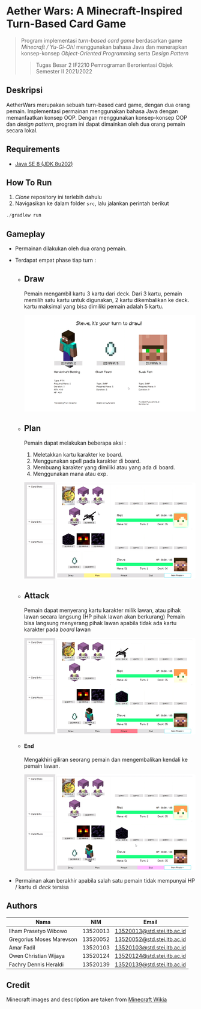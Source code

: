 # Aether Wars: A Minecraft-Inspired Turn-Based Card Game

> Program implementasi _turn-based card game_ berdasarkan game _Minecraft / Yu-Gi-Oh!_ menggunakan bahasa Java dan menerapkan konsep-konsep _Object-Oriented Programming_ serta _Design Pattern_
> > Tugas Besar 2 IF2210 Pemrograman Berorientasi Objek
> > Semester II 2021/2022

## Deskripsi

AetherWars merupakan sebuah turn-based card game, dengan dua orang pemain. Implementasi permainan menggunakan bahasa Java dengan memanfaatkan konsep OOP. Dengan menggunakan konsep-konsep OOP dan _design pattern_, program ini dapat dimainkan oleh dua orang pemain secara lokal.

## Requirements
- <a href = "https://www.oracle.com/java/technologies/javase/javase8-archive-downloads.html">Java SE 8 (JDK 8u202)</a>

## How To Run 
1. _Clone_ repository ini terlebih dahulu
2. Navigasikan ke dalam folder `src`, lalu jalankan perintah berikut
```java
./gradlew run 
```

## Gameplay 
- Permainan dilakukan oleh dua orang pemain.
- Terdapat empat phase tiap turn :
  - ## **Draw** 
    Pemain mengambil kartu 3 kartu dari deck. Dari 3 kartu, pemain memilih satu kartu untuk digunakan, 2 kartu dikembalikan ke deck. kartu maksimal yang bisa dimiliki pemain adalah 5 kartu.
    
    ![draw](asset/phase-draw-img.gif)
   
  - ## **Plan** 
    Pemain dapat melakukan beberapa aksi :
    1. Meletakkan kartu karakter ke board.
    2. Menggunakan spell pada karakter di board.
    3. Membuang karakter yang dimiliki atau yang ada di board.
    4. Menggunakan mana atau exp.
    
    ![plan](asset/phase-plan-img.gif)

  - ## **Attack**
    Pemain dapat menyerang kartu karakter milik lawan, atau pihak lawan secara langsung (HP pihak lawan akan berkurang) Pemain bisa langsung menyerang pihak lawan apabila tidak ada kartu karakter pada _board_ lawan
    
    ![attack](asset/phase-attack-img.gif)
    
  - #### **End**
    Mengakhiri giliran seorang pemain dan mengembalikan kendali ke pemain lawan.
    
    ![end](asset/phase-end-img.gif)
    
- Permainan akan berakhir apabila salah satu pemain tidak mempunyai HP / kartu di _deck_ tersisa

## Authors
| Nama | NIM | Email |
| ----- | --- | ----------|
|Ilham Prasetyo Wibowo | 13520013 | <13520013@std.stei.itb.ac.id> |
|Gregorius Moses Marevson | 13520052 | <13520052@std.stei.itb.ac.id> |
|Amar Fadil | 13520103 | <13520103@std.stei.itb.ac.id> |
|Owen Christian Wijaya | 13520124 | <13520124@std.stei.itb.ac.id> |
|Fachry Dennis Heraldi | 13520139 | <13520139@std.stei.itb.ac.id> |

## Credit

Minecraft images and description are taken from [Minecraft Wikia](https://minecraft.fandom.com/wiki/)
